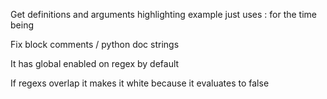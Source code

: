 Get definitions and arguments highlighting example just uses : for the time being

Fix block comments / python doc strings

It has global enabled on regex by default

If regexs overlap it makes it white because it evaluates to false